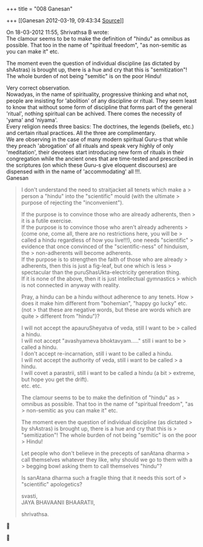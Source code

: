 +++
title = "008 Ganesan"

+++
[[Ganesan	2012-03-19, 09:43:34 [Source](https://groups.google.com/g/bvparishat/c/bxZ-mOGUEKo)]]



On 18-03-2012 11:55, Shrivathsa B wrote:  
The clamour seems to be to make the definition of "hindu" as omnibus as possible. That too in the name of "spiritual freedom", "as non-semitic as you can make it" etc.  
  
 The moment even the question of individual discipline (as dictated by shAstras) is brought up, there is a hue and cry that this is "semitization"! The whole burden of not being "semitic" is on the poor Hindu!  
  
  

Very correct observation.  
Nowadyas, in the name of spirituality, progressive thinking and what not, people are insisting for 'abolition' of any discipline or ritual. They seem least to know that without some form of discipline that forms part of the general 'ritual', nothing spiritual can be achived. There comes the necessity of 'yama' and 'niyama'.  
Every religion needs three basics: The doctrines, the legends (beliefs, etc.) and certain ritual practices. All the three are complimentary.  
We are observing in the case of many modern spiritual Guru-s that while they preach 'abrogation' of all rituals and speak very highly of only 'meditation', their devotees start introducing new form of rituals in their congregation while the ancient ones that are time-tested and prescribed in the scriptures (on which these Guru-s give eloquent discourses) are dispensed with in the name of 'accommodating' all !!!.  
Ganesan  
  
  
  
  

>   
>  I don't understand the need to straitjacket all tenets which make a > person a "hindu" into the "scientific" mould (with the ultimate > purpose of rejecting the "inconvenient").  
>   
>  If the purpose is to convince those who are already adherents, then > it is a futile exercise.  
>  If the purpose is to convince those who aren't already adherents > (come one, come all, there are no restrictions here, you will be > called a hindu regardless of how you live!!!), one needs "scientific" > evidence that once convinced of the "scientific-ness" of hinduism, the > non-adherents will become adherents.  
>  If the purpose is to strengthen the faith of those who are already > adherents, then this is just a fig-leaf, but one which is less > spectacular than the puruShasUkta-electricity generation thing.  
>  If it is none of the above, then it is just intellectual gymnastics > which is not connected in anyway with reality.  
>   
>  Pray, a hindu can be a hindu without adherence to any tenets. How > does it make him different from "bohemian", "happy go lucky" etc. (not > that these are negative words, but these are words which are quite > different from "hindu")?  
>   
>  I will not accept the apauruSheyatva of veda, still I want to be > called a hindu.  
>  I will not accept "avashyameva bhoktavyam....." still i want to be > called a hindu.  
>  I don't accept re-incarnation, still i want to be called a hindu.  
>  I will not accept the authority of veda, still i want to be called > a hindu.  
>  I will covet a parastrii, still i want to be called a hindu (a bit > extreme, but hope you get the drift).  
> etc. etc.  
>   
>  The clamour seems to be to make the definition of "hindu" as > omnibus as possible. That too in the name of "spiritual freedom", "as > non-semitic as you can make it" etc.  
>   
>  The moment even the question of individual discipline (as dictated > by shAstras) is brought up, there is a hue and cry that this is > "semitization"! The whole burden of not being "semitic" is on the poor > Hindu!  
>   
>  Let people who don't believe in the precepts of sanAtana dharma > call themselves whatever they like, why should we go to them with a > begging bowl asking them to call themselves "hindu"?  
>   
>  Is sanAtana dharma such a fragile thing that it needs this sort of > "scientific" apologetics?  
>   
> svasti,  
>  JAYA BHAVAANII BHAARATII,  
> 
> shrivathsa.  





